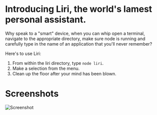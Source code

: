 # Introducing **Liri**, the world's lamest personal assistant.

Why speak to a "smart" device, when you can whip open a terminal, navigate to the appropriate directory, make sure node is running and carefully type in the name of an application that you'll never remember?

Here's to use Liri:

1. From within the liri directory, type `node liri`.
2. Make a selection from the menu.
3. Clean up the floor after your mind has been blown.

# Screenshots
![Screenshot]()
